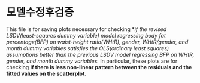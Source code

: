 # 모델수정후검증
This file is for saving plots necessary for checking **if the revised LSDV(least-sqaures dummy variable) model *regressing body fat percentage(BFP) on waist-height ratio(WHtR), gender, WHtR/*gender, and month dummy variables* satisfies the OLS(ordinary least squares) assumptions better than the previous LSDV model *regressing BFP on WHtR, gender, and month dummy variables*.** In particular, these plots are for checking **if there is less non-linear pattern between the residuals and the fitted values on the scatterplot.**
